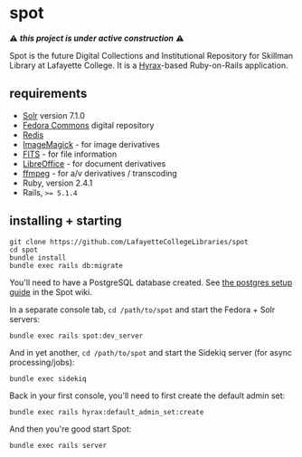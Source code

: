 spot
====

:warning: _**this project is under active construction**_ :warning:

Spot is the future Digital Collections and Institutional Repository
for Skillman Library at Lafayette College. It is a [Hyrax]-based
Ruby-on-Rails application.

requirements
------------

- [Solr] version 7.1.0
- [Fedora Commons] digital repository
- [Redis]
- [ImageMagick] - for image derivatives
- [FITS] - for file information
- [LibreOffice] - for document derivatives
- [ffmpeg] - for a/v derivatives / transcoding
- Ruby, version 2.4.1
- Rails, `>= 5.1.4`

installing + starting
---------------------

```
git clone https://github.com/LafayetteCollegeLibraries/spot
cd spot
bundle install
bundle exec rails db:migrate
```

You'll need to have a PostgreSQL database created. See
[the postgres setup guide] in the Spot wiki.

In a separate console tab, `cd /path/to/spot` and start the Fedora + Solr
servers:

```
bundle exec rails spot:dev_server
```

And in yet another, `cd /path/to/spot` and start the Sidekiq server (for
async processing/jobs):

```
bundle exec sidekiq
```

Back in your first console, you'll need to first create the default admin set:

```
bundle exec rails hyrax:default_admin_set:create
```

And then you're good start Spot:

```
bundle exec rails server
```


[Hyrax]: http://hyr.ax/
[Solr]: http://lucene.apache.org/solr/
[Fedora Commons]: http://www.fedora-commons.org/
[Redis]: http://redis.io/
[ImageMagick]: http://www.imagemagick.org/
[FITS]: https://github.com/samvera/hyrax#characterization
[LibreOffice]: https://github.com/samvera/hyrax#derivatives
[ffmpeg]: https://github.com/samvera/hyrax#transcoding
[the postgres setup guide]: https://github.com/LafayetteCollegeLibraries/spot/wiki/Setting-up-PostgreSQL

